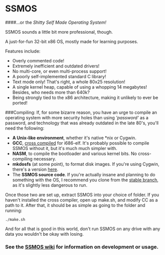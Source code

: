 # SSMOS
####...or the *Shitty Self Made Operating System!*

SSMOS sounds a little bit more professional, though.

A just-for-fun 32-bit x86 OS, mostly made for learning purposes.

Features include:
- Overly commented code!
- Extremely inefficient and outdated drivers!
- No multi-core, or even multi-process support!
- A poorly self-implemented standard C library!
- Text mode only! That's right, a whole 80x25 resolution!
- A single kernel heap, capable of using a whopping 14 megabytes! Besides, who needs more than 640k?
- Being strongly tied to the x86 architecture, making it unlikely to ever be ported!

###Compiling:
If, for some bizarre reason, you have an urge to compile an operating system with more security holes than using *'password'* as a password, and technology that was already outdated in the late 80's, you'll need the following:
- **A Unix-like environment**, whether it's native *nix or Cygwin.
- **GCC**, [cross compiled](http://wiki.osdev.org/GCC_Cross-Compiler) for i686-elf. It's probably possible to compile SSMOS without it, but it's much much simpler with.
- **NASM**, to compile the bootloader and various kernel bits. No cross-compiling necessary.
- **mkdosfs** (at some point), to format disk images. If you're using Cygwin, there's a version [here](https://github.com/rhlee/dosfstools-cygwin/tree/cygwin).
- The **SSMOS source code**. If you're actually insane and planning to do something with the OS, I recommend you clone from the [stable branch](https://github.com/JEJacobi/SSMOS/tree/stable), as it's slightly less dangerous to run.

Once those two are set up, extract SSMOS into your choice of folder. If you haven't installed the cross compiler, open up make.sh, and modify CC as a path to it. After that, it should be as simple as going to the folder and running:

`./make.sh`

And for all that is good in this world, don't run SSMOS on any drive with any data you wouldn't be okay with losing.

### See the [SSMOS wiki](https://github.com/JEJacobi/SSMOS/wiki) for information on development or usage.
